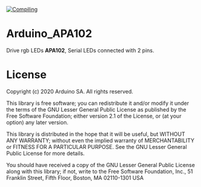 [![Compiling](https://github.com/arduino-libraries/Arduino_APA102/actions/workflows/compile-examples.yml/badge.svg)](https://github.com/arduino-libraries/Arduino_APA102/actions/workflows/compile-examples.yml)

# Arduino_APA102
Drive rgb LEDs **APA102**, Serial LEDs connected with 2 pins.

# License

  Copyright (c) 2020 Arduino SA. All rights reserved.

  This library is free software; you can redistribute it and/or
  modify it under the terms of the GNU Lesser General Public
  License as published by the Free Software Foundation; either
  version 2.1 of the License, or (at your option) any later version.
    
  This library is distributed in the hope that it will be useful,
  but WITHOUT ANY WARRANTY; without even the implied warranty of
  MERCHANTABILITY or FITNESS FOR A PARTICULAR PURPOSE.  See the GNU
  Lesser General Public License for more details.

  You should have received a copy of the GNU Lesser General Public
  License along with this library; if not, write to the Free Software
  Foundation, Inc., 51 Franklin Street, Fifth Floor, Boston, MA  02110-1301  USA
